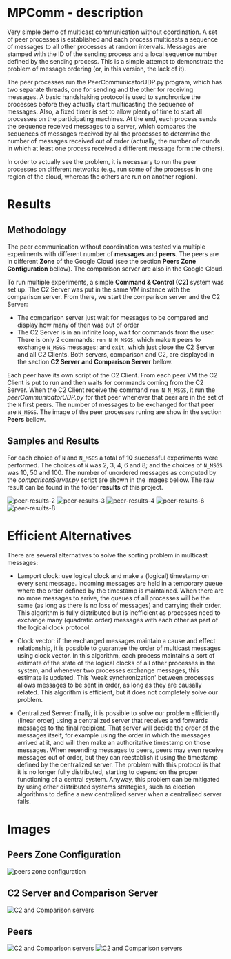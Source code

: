 # MPComm - description
Very simple demo of multicast communication without coordination.
A set of peer processes is established and each process multicasts a sequence of messages to all other processes at random intervals. Messages are stamped with the ID of the sending process and a local sequence number defined by the sending process. This is a simple attempt to demonstrate the problem of message ordering (or, in this version, the lack of it).

The peer processes run the PeerCommunicatorUDP.py program, which has two separate threads, one for sending and the other for receiving messages. A basic handshaking protocol is used to synchronize the processes before they actually start multicasting the sequence of messages. Also, a fixed timer is set to allow plenty of time to start all processes on the participating machines. At the end, each process sends the sequence received messages to a server, which compares the sequences of messages received by all the processes to determine the number of messages received out of order (actually, the number of rounds in which at least one process received a different message form the others).


In order to actually see the problem, it is necessary to run the peer processes on different networks (e.g., run some of the processes in one region of the cloud, whereas the others are run on another region).


# Results

## Methodology
The peer communication without coordination was tested via multiple experiments with different number of **messages** and **peers**. The peers are in different **Zone** of the Google Cloud (see the section **Peers Zone Configuration** bellow). The comparison server are also in the Google Cloud.

To run multiple experiments, a simple **Command & Control (C2)** system was set up. The C2 Server was put in the same VM instance with the comparison server. From there, we start the comparison server and the C2 Server:
- The comparison server just wait for messages to be compared and display how many of then was out of order
- The C2 Server is in an infinite loop, wait for commands from the user. There is only 2 commands: `run N N_MSGS`, which make `N` peers to exchange `N_MSGS` messages; and `exit`, which just close the C2 Server and all C2 Clients.
Both servers, comparison and C2, are displayed in the section **C2 Server and Comparison Server** bellow.

Each peer have its own script of the C2 Client. From each peer VM the C2 Client is put to run and then waits for commands coming from the C2 Server. When the C2 Client receive the command `run N N_MSGS`, it run the *peerCommunicatorUDP.py* for that peer whenever that peer are in the set of the `N` first peers. The number of messages to be exchanged for that peer are `N_MSGS`. The image of the peer processes runing are show in the section **Peers** bellow.

## Samples and Results
For each choice of `N` and `N_MSGS` a total of **10** successful experiments were performed. The choices of `N` was 2, 3, 4, 6 and 8; and the choices of `N_MSGS` was 10, 50 and 100. The number of unordered messages as computed by the *comparisonServer.py* script are shown in the images bellow. The raw result can be found in the folder **results** of this project.

![peer-results-2](./images/results-2.png)
![peer-results-3](./images/results-3.png)
![peer-results-4](./images/results-4.png)
![peer-results-6](./images/results-6.png)
![peer-results-8](./images/results-8.png)


# Efficient Alternatives
There are several alternatives to solve the sorting problem in multicast messages:
- Lamport clock: use logical clock and make a (logical) timestamp on every sent message. Incoming messages are held in a temporary queue where the order defined by the timestamp is maintained. When there are no more messages to arrive, the queues of all processes will be the same (as long as there is no loss of messages) and carrying their order. This algorithm is fully distributed but is inefficient as processes need to exchange many (quadratic order) messages with each other as part of the logical clock protocol.

- Clock vector: if the exchanged messages maintain a cause and effect relationship, it is possible to guarantee the order of multicast messages using clock vector. In this algorithm, each process maintains a sort of estimate of the state of the logical clocks of all other processes in the system, and whenever two processes exchange messages, this estimate is updated. This 'weak synchronization' between processes allows messages to be sent in order, as long as they are causally related. This algorithm is efficient, but it does not completely solve our problem.

- Centralized Server: finally, it is possible to solve our problem efficiently (linear order) using a centralized server that receives and forwards messages to the final recipient. That server will decide the order of the messages itself, for example using the order in which the messages arrived at it, and will then make an authoritative timestamp on those messages. When resending messages to peers, peers may even receive messages out of order, but they can reestablish it using the timestamp defined by the centralized server. The problem with this protocol is that it is no longer fully distributed, starting to depend on the proper functioning of a central system. Anyway, this problem can be mitigated by using other distributed systems strategies, such as election algorithms to define a new centralized server when a centralized server fails.

# Images
## Peers Zone Configuration
![peers zone configuration](./images/peers-location.png)

## C2 Server and Comparison Server
![C2 and Comparison servers](./images/comparacao.png)

## Peers
![C2 and Comparison servers](./images/peers-0123.png)
![C2 and Comparison servers](./images/peers-4567.png)